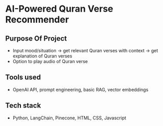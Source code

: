 # AI-Powered Quran Verse Recommender

## Purpose Of Project

- Input mood/situation
  → get relevant Quran verses with context
  → get explanation of Quran verses
- Option to play audio of Quran verse

## Tools used

- OpenAI API, prompt engineering, basic RAG, vector embeddings

## Tech stack

- Python, LangChain, Pinecone, HTML, CSS, Javascript
